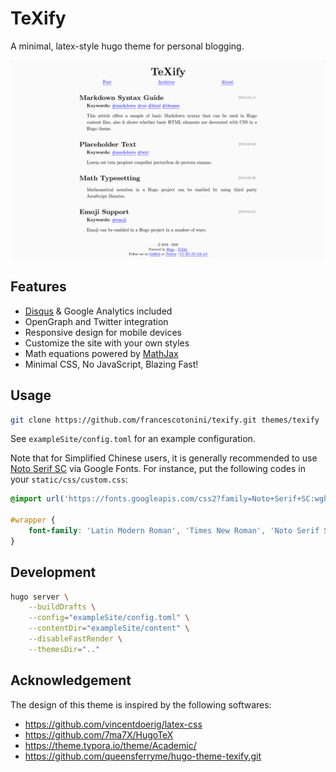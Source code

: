 # TeXify
A minimal, latex-style hugo theme for personal blogging.

![screenshot](https://raw.githubusercontent.com/francescotonini/texify/master/images/screenshot.png)

## Features

- [Disqus](https://disqus.com/) & Google Analytics included
- OpenGraph and Twitter integration
- Responsive design for mobile devices
- Customize the site with your own styles
- Math equations powered by [MathJax](https://www.mathjax.org/)
- Minimal CSS, No JavaScript, Blazing Fast!

## Usage

```bash
git clone https://github.com/francescotonini/texify.git themes/texify
```

See `exampleSite/config.toml` for an example configuration.

Note that for Simplified Chinese users, it is generally recommended to use [Noto Serif SC](https://fonts.google.com/specimen/Noto+Serif+SC) via Google Fonts. For instance, put the following codes in your `static/css/custom.css`:

```css
@import url('https://fonts.googleapis.com/css2?family=Noto+Serif+SC:wght@300&display=swap');

#wrapper {
    font-family: 'Latin Modern Roman', 'Times New Roman', 'Noto Serif SC', serif;
}
```

## Development

```bash
hugo server \
    --buildDrafts \
    --config="exampleSite/config.toml" \
    --contentDir="exampleSite/content" \
    --disableFastRender \
    --themesDir=".."
```

## Acknowledgement

The design of this theme is inspired by the following softwares:

- https://github.com/vincentdoerig/latex-css
- https://github.com/7ma7X/HugoTeX
- https://theme.typora.io/theme/Academic/
- https://github.com/queensferryme/hugo-theme-texify.git
